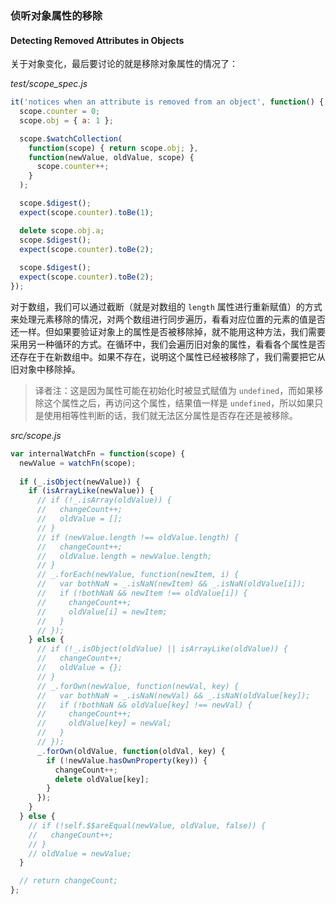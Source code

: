 ### 侦听对象属性的移除
#### Detecting Removed Attributes in Objects

关于对象变化，最后要讨论的就是移除对象属性的情况了：

_test/scope_spec.js_

```js
it('notices when an attribute is removed from an object', function() {
  scope.counter = 0;
  scope.obj = { a: 1 };

  scope.$watchCollection(
    function(scope) { return scope.obj; },
    function(newValue, oldValue, scope) {
      scope.counter++;
    }
  );

  scope.$digest();
  expect(scope.counter).toBe(1);

  delete scope.obj.a;
  scope.$digest();
  expect(scope.counter).toBe(2);
  
  scope.$digest();
  expect(scope.counter).toBe(2);
});
```

对于数组，我们可以通过截断（就是对数组的 `length` 属性进行重新赋值）的方式来处理元素移除的情况，对两个数组进行同步遍历，看看对应位置的元素的值是否还一样。但如果要验证对象上的属性是否被移除掉，就不能用这种方法，我们需要采用另一种循环的方式。在循环中，我们会遍历旧对象的属性，看看各个属性是否还存在于在新数组中。如果不存在，说明这个属性已经被移除了，我们需要把它从旧对象中移除掉。

> 译者注：这是因为属性可能在初始化时被显式赋值为 `undefined`，而如果移除这个属性之后，再访问这个属性，结果值一样是 `undefined`，所以如果只是使用相等性判断的话，我们就无法区分属性是否存在还是被移除。

_src/scope.js_

```js
var internalWatchFn = function(scope) {
  newValue = watchFn(scope);
  
  if (_.isObject(newValue)) {
    if (isArrayLike(newValue)) {
      // if (!_.isArray(oldValue)) {
      //   changeCount++;
      //   oldValue = [];
      // }
      // if (newValue.length !== oldValue.length) {
      //   changeCount++;
      //   oldValue.length = newValue.length;
      // }
      // _.forEach(newValue, function(newItem, i) {
      //   var bothNaN = _.isNaN(newItem) && _.isNaN(oldValue[i]);
      //   if (!bothNaN && newItem !== oldValue[i]) {
      //     changeCount++;
      //     oldValue[i] = newItem;
      //   }
      // });
    } else {
      // if (!_.isObject(oldValue) || isArrayLike(oldValue)) {
      //   changeCount++;
      //   oldValue = {};
      // }
      // _.forOwn(newValue, function(newVal, key) {
      //   var bothNaN = _.isNaN(newVal) && _.isNaN(oldValue[key]);
      //   if (!bothNaN && oldValue[key] !== newVal) {
      //     changeCount++;
      //     oldValue[key] = newVal;
      //   }
      // });
      _.forOwn(oldValue, function(oldVal, key) {
        if (!newValue.hasOwnProperty(key)) {
          changeCount++;
          delete oldValue[key];
        }
      });
    }
  } else {
    // if (!self.$$areEqual(newValue, oldValue, false)) {
    //   changeCount++;
    // }
    // oldValue = newValue;
  }

  // return changeCount;
};
```